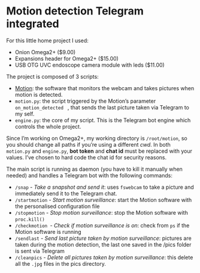 # Motion detection Telegram integrated
For this little home project I used:
- Onion Omega2+ ($9.00)
- Expansions header for Omega2+ ($15.00)
-  USB OTG UVC endoscope camera module with leds ($11.00)

The project is composed of 3 scripts:
- [Motion][1]: the software that monitors the webcam and takes pictures  when motion is detected. 
- `motion.py`: the script triggered by the Motion’s parameter `on_motion_detected ` , that sends the last picture taken via Telegram to my self.
- `engine.py`: the core of my script. This is the Telegram bot engine which controls the whole project.

Since I’m working on Omega2+, my working directory is `/root/motion`, so you should change all paths if you’re using a different *cwd*. In both `motion.py` and `engine.py`, **bot token** and **chat id** must be replaced with your values. I’ve chosen to hard code the chat id for security reasons.

The main script is running as daemon (you have to kill it manually when needed) and handles a Telegram bot with the following commands:

- `/snap` - *Take a snapshot and send it*: uses `fswebcam` to take a picture and immediately send it to the Telegram chat.
- `/startmotion` - *Start motion surveillance*: start the Motion software with the personalised configuration file
- `/stopmotion` - *Stop motion surveillance*: stop the Motion software with `proc.kill()`
- `/checkmotion `- *Check if motion surveillance is on*: check from `ps` if the Motion software is running
- `/sendlast` - *Send last picture taken by motion surveillance*: pictures are taken during the motion detection, the last one saved in the /pics folder is sent via Telegram
- `/cleanpics` - *Delete all pictures taken by motion surveillance*: this delete all the `.jpg` files in the pics directory.  

[1]:	https://github.com/Motion-Project/motion "Motion"